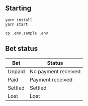 ## Starting

`yarn install`  
`yarn start`  

`cp .env.sample .env`

## Bet status

| Bet | Status |
| --- | --- |
| Unpaid | No payment received |
| Paid | Payment received |
| Settled | Settled |
| Lost | Lost |
